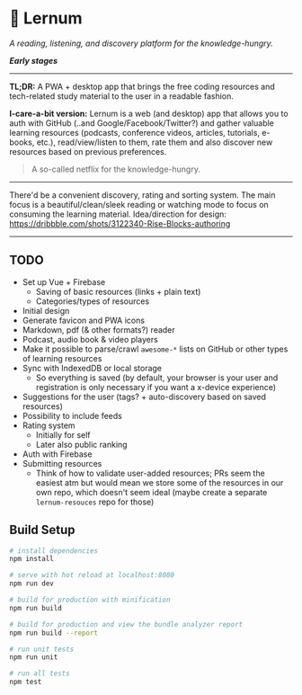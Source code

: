# 📓 Lernum

_A reading, listening, and discovery platform for the knowledge-hungry._

***Early stages***

---

**TL;DR:**
A PWA + desktop app that brings the free
coding resources and tech-related study material to the user in a readable fashion.

**I-care-a-bit version:**
Lernum is a web (and desktop) app that allows you to auth with GitHub (..and Google/Facebook/Twitter?) and
gather valuable learning resources (podcasts, conference videos, articles, tutorials, e-books, etc.),
read/view/listen to them, rate them and also discover new resources based on previous preferences.

> A so-called netflix for the knowledge-hungry.

---

There'd be a convenient discovery, rating and sorting system. The main focus is a beautiful/clean/sleek
reading or watching mode to focus on consuming the learning material. Idea/direction for design:
https://dribbble.com/shots/3122340-Rise-Blocks-authoring

---


## TODO

- Set up Vue + Firebase
  - Saving of basic resources (links + plain text)
  - Categories/types of resources
- Initial design
- Generate favicon and PWA icons
- Markdown, pdf (& other formats?) reader
- Podcast, audio book & video players
- Make it possible to parse/crawl `awesome-*` lists on GitHub or other types of learning resources
- Sync with IndexedDB or local storage
  - So everything is saved (by default, your browser is your user and registration is only necessary
  if you want a x-device experience)
- Suggestions for the user (tags? + auto-discovery based on saved resources)
- Possibility to include feeds
- Rating system
  - Initially for self
  - Later also public ranking
- Auth with Firebase
- Submitting resources
  - Think of how to validate user-added resources; PRs seem the easiest atm but would mean we store
  some of the resources in our own repo, which doesn't seem ideal (maybe create a separate `lernum-resouces`
  repo for those)

## Build Setup

``` bash
# install dependencies
npm install

# serve with hot reload at localhost:8080
npm run dev

# build for production with minification
npm run build

# build for production and view the bundle analyzer report
npm run build --report

# run unit tests
npm run unit

# run all tests
npm test
```